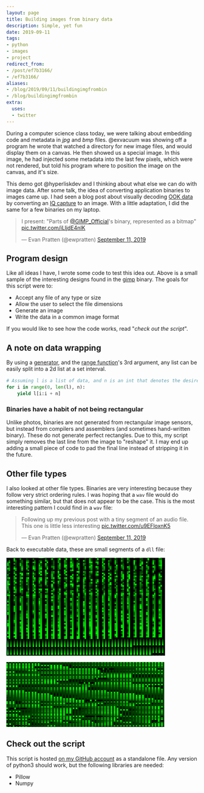 ```yaml
---
layout: page
title: Building images from binary data
description: Simple, yet fun
date: 2019-09-11
tags:
- python
- images
- project
redirect_from:
- /post/ef7b3166/
- /ef7b3166/
aliases:
- /blog/2019/09/11/buildingimgfrombin
- /blog/buildingimgfrombin
extra:
  uses:
  - twitter
---
```


During a computer science class today, we were talking about embedding code and metadata in *jpg* and *bmp* files. @exvacuum was showing off a program he wrote that watched a directory for new image files, and would display them on a canvas. He then showed us a special image. In this image, he had injected some metadata into the last few pixels, which were not rendered, but told his program where to position the image on the canvas, and it's size.

This demo got @hyperliskdev and I thinking about what else we can do with image data. After some talk, the idea of converting application binaries to images came up. I had seen a blog post about visually decoding [OOK data](https://en.wikipedia.org/wiki/On%E2%80%93off_keying) by converting an [IQ capture](http://www.ni.com/tutorial/4805/en/) to an image. With a little adaptation, I did the same for a few binaries on my laptop.


<!-- Tweet embed -->
<blockquote class="twitter-tweet"><p lang="en" dir="ltr">I present: &quot;Parts of <a href="https://twitter.com/GIMP_Official?ref_src=twsrc%5Etfw">@GIMP_Official</a>&#39;s binary, represented as a bitmap&quot; <a href="https://t.co/iLljdE4nlK">pic.twitter.com/iLljdE4nlK</a></p>&mdash; Evan Pratten (@ewpratten) <a href="https://twitter.com/ewpratten/status/1171801959197794304?ref_src=twsrc%5Etfw">September 11, 2019</a></blockquote> 

## Program design
Like all ideas I have, I wrote some code to test this idea out. Above is a small sample of the interesting designs found in the [gimp](https://www.gimp.org/) binary. The goals for this script were to:

 - Accept any file of any type or size
 - Allow the user to select the file dimensions
 - Generate an image
 - Write the data in a common image format

If you would like to see how the code works, read "*check out the script*".

## A note on data wrapping
By using a [generator](https://wiki.python.org/moin/Generators), and the [range function](https://docs.python.org/3/library/functions.html#func-range)'s 3rd argument, any list can be easily split into a 2d list at a set interval.

```python
# Assuming l is a list of data, and n is an int that denotes the desired split location
for i in range(0, len(l), n):
    yield l[i:i + n]
```

### Binaries have a habit of not being rectangular
Unlike photos, binaries are not generated from rectangular image sensors, but instead from compilers and assemblers (and sometimes hand-written binary). These do not generate perfect rectangles. Due to this, my script simply removes the last line from the image to "reshape" it. I may end up adding a small piece of code to pad the final line instead of stripping it in the future.

## Other file types
I also looked at other file types. Binaries are very interesting because they follow very strict ordering rules. I was hoping that a `wav` file would do something similar, but that does not appear to be the case. This is the most interesting pattern I could find in a `wav` file:

<blockquote class="twitter-tweet"><p lang="en" dir="ltr">Following up my previous post with a tiny segment of an audio file. This one is little less interesting <a href="https://t.co/u9EFloxnK5">pic.twitter.com/u9EFloxnK5</a></p>&mdash; Evan Pratten (@ewpratten) <a href="https://twitter.com/ewpratten/status/1171883910827040774?ref_src=twsrc%5Etfw">September 11, 2019</a></blockquote> 

Back to executable data, these are small segments of a `dll` file:

![Segment 1](/images/posts/bin-images/dll.png)

![Segment 2](/images/posts/bin-images/dll2.png)

## Check out the script
This script is hosted [on my GitHub account](https://github.com/Ewpratten/binmap) as a standalone file. Any version of python3 should work, but the following libraries are needed:

 - Pillow
 - Numpy
